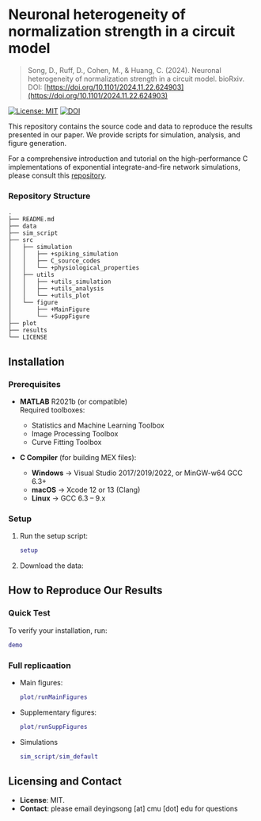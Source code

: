 # Neuronal heterogeneity of normalization strength in a circuit model

> Song, D., Ruff, D., Cohen, M., & Huang, C. (2024). Neuronal heterogeneity of normalization strength in a circuit model. bioRxiv.
> DOI: [https://doi.org/10.1101/2024.11.22.624903](https://doi.org/10.1101/2024.11.22.624903)

[![License: MIT](https://img.shields.io/badge/License-MIT-yellow.svg)](https://opensource.org/licenses/MIT)
[![DOI](https://img.shields.io/badge/DOI-10.6084/m9.figshare.29940062-blue)](https://doi.org/10.6084/m9.figshare.29940062)



This repository contains the source code and data to reproduce the results presented in our paper. We provide scripts for simulation, analysis, and figure generation.

For a comprehensive introduction and tutorial on the high-performance C implementations of exponential integrate-and-fire network simulations, please consult this [repository](https://github.com/deyingsong/EIF-network-simulation).

### Repository Structure

```text
.
├── README.md
├── data
├── sim_script
├── src
│   ├── simulation
│   │   ├── +spiking_simulation
│   │   ├── C_source_codes
│   │   └── +physiological_properties
│   ├── utils
│   │   ├── +utils_simulation
│   │   ├── +utils_analysis
│   │   └── +utils_plot
│   └── figure
│       ├── +MainFigure
│       └── +SuppFigure
├── plot
├── results
└── LICENSE
```


## Installation

### Prerequisites
- **MATLAB** R2021b (or compatible)  
  Required toolboxes:  
  - Statistics and Machine Learning Toolbox  
  - Image Processing Toolbox  
  - Curve Fitting Toolbox  

- **C Compiler** (for building MEX files):  
  - **Windows** → Visual Studio 2017/2019/2022, or MinGW-w64 GCC 6.3+  
  - **macOS** → Xcode 12 or 13 (Clang)  
  - **Linux** → GCC 6.3 – 9.x  

### Setup
1. Run the setup script:  
   ```matlab
   setup
   ```
2.  Download the data:

## How to Reproduce Our Results

### Quick Test
To verify your installation, run:
```matlab
demo
```

### Full replicaation
- Main figures:
    ```matlab
    plot/runMainFigures
    ```
- Supplementary figures:
    ```matlab
    plot/runSuppFigures
    ```
- Simulations
    ```matlab
    sim_script/sim_default
    ```

## **Licensing and Contact**

* **License**: MIT.
* **Contact**: please email deyingsong [at] cmu [dot] edu for questions

